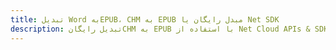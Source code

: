 ---title: تبدیل Word بهEPUB، CHM به EPUB مبدل رایگان یا Net SDKdescription: تبدیل رایگانCHM به EPUB با استفاده از Net Cloud APIs & SDK. همچنین اسناد Microsoft Word و OpenOffice را در Cloud ایجاد، ویرایش و رندر کنید.---